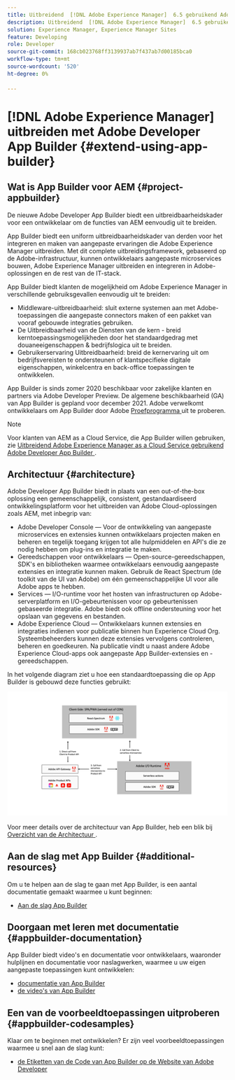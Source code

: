```yaml
---
title: Uitbreidend  [!DNL Adobe Experience Manager]  6.5 gebruikend Adobe Developer App Builder.
description: Uitbreidend  [!DNL Adobe Experience Manager]  6.5 gebruikend Adobe Developer App Builder.
solution: Experience Manager, Experience Manager Sites
feature: Developing
role: Developer
source-git-commit: 168cb023768ff3139937ab7f437ab7d00185bca0
workflow-type: tm+mt
source-wordcount: '520'
ht-degree: 0%

---
```


# [!DNL Adobe Experience Manager] uitbreiden met Adobe Developer App Builder {#extend-using-app-builder}

## Wat is App Builder voor AEM {#project-appbuilder}

De nieuwe Adobe Developer App Builder biedt een uitbreidbaarheidskader voor een ontwikkelaar om de functies van AEM eenvoudig uit te breiden.

App Builder biedt een uniform uitbreidbaarheidskader van derden voor het integreren en maken van aangepaste ervaringen die Adobe Experience Manager uitbreiden. Met dit complete uitbreidingsframework, gebaseerd op de Adobe-infrastructuur, kunnen ontwikkelaars aangepaste microservices bouwen, Adobe Experience Manager uitbreiden en integreren in Adobe-oplossingen en de rest van de IT-stack.

App Builder biedt klanten de mogelijkheid om Adobe Experience Manager in verschillende gebruiksgevallen eenvoudig uit te breiden:

* Middleware-uitbreidbaarheid: sluit externe systemen aan met Adobe-toepassingen die aangepaste connectors maken of een pakket van vooraf gebouwde integraties gebruiken.
* De Uitbreidbaarheid van de Diensten van de kern - breid kerntoepassingsmogelijkheden door het standaardgedrag met douaneeigenschappen &amp; bedrijfslogica uit te breiden.
* Gebruikerservaring Uitbreidbaarheid: breid de kernervaring uit om bedrijfsvereisten te ondersteunen of klantspecifieke digitale eigenschappen, winkelcentra en back-office toepassingen te ontwikkelen.

App Builder is sinds zomer 2020 beschikbaar voor zakelijke klanten en partners via Adobe Developer Preview. De algemene beschikbaarheid (GA) van App Builder is gepland voor december 2021. Adobe verwelkomt ontwikkelaars om App Builder door Adobe [ Proefprogramma ](https://developer.adobe.com/app-builder/trial/) uit te proberen.

>[!NOTE]
>
>Voor klanten van AEM as a Cloud Service, die App Builder willen gebruiken, zie [ Uitbreidend Adobe Experience Manager as a Cloud Service gebruikend Adobe Developer App Builder ](https://experienceleague.adobe.com/docs/experience-manager-65-lts/developing/extending-aem/app-builder.html).

## Architectuur {#architecture}

Adobe Developer App Builder biedt in plaats van een out-of-the-box oplossing een gemeenschappelijk, consistent, gestandaardiseerd ontwikkelingsplatform voor het uitbreiden van Adobe Cloud-oplossingen zoals AEM, met inbegrip van:

* Adobe Developer Console — Voor de ontwikkeling van aangepaste microservices en extensies kunnen ontwikkelaars projecten maken en beheren en tegelijk toegang krijgen tot alle hulpmiddelen en API&#39;s die ze nodig hebben om plug-ins en integratie te maken.
* Gereedschappen voor ontwikkelaars — Open-source-gereedschappen, SDK&#39;s en bibliotheken waarmee ontwikkelaars eenvoudig aangepaste extensies en integratie kunnen maken. Gebruik de React Spectrum (de toolkit van de UI van Adobe) om één gemeenschappelijke UI voor alle Adobe apps te hebben.
* Services — I/O-runtime voor het hosten van infrastructuren op Adobe-serverplatform en I/O-gebeurtenissen voor op gebeurtenissen gebaseerde integratie. Adobe biedt ook offline ondersteuning voor het opslaan van gegevens en bestanden.
* Adobe Experience Cloud — Ontwikkelaars kunnen extensies en integraties indienen voor publicatie binnen hun Experience Cloud Org. Systeembeheerders kunnen deze extensies vervolgens controleren, beheren en goedkeuren. Na publicatie vindt u naast andere Adobe Experience Cloud-apps ook aangepaste App Builder-extensies en -gereedschappen.

In het volgende diagram ziet u hoe een standaardtoepassing die op App Builder is gebouwd deze functies gebruikt:

![Architectuur](assets/appbuilder-architecture.jpg)

Voor meer details over de architectuur van App Builder, heb een blik bij [ Overzicht van de Architectuur ](https://developer.adobe.com/app-builder/docs/guides/).

## Aan de slag met App Builder {#additional-resources}

Om u te helpen aan de slag te gaan met App Builder, is een aantal documentatie gemaakt waarmee u kunt beginnen:

* [ Aan de slag App Builder ](https://developer.adobe.com/app-builder/docs/getting_started/)

## Doorgaan met leren met documentatie {#appbuilder-documentation}

App Builder biedt video&#39;s en documentatie voor ontwikkelaars, waaronder hulplijnen en documentatie voor naslagwerken, waarmee u uw eigen aangepaste toepassingen kunt ontwikkelen:

* [ documentatie van App Builder ](https://developer.adobe.com/app-builder/docs/overview/)
* [ de video&#39;s van App Builder ](https://www.youtube.com/playlist?list=PLcVEYUqU7VRfDij-Jbjyw8S8EzW073F_o)

## Een van de voorbeeldtoepassingen uitproberen {#appbuilder-codesamples}

Klaar om te beginnen met ontwikkelen? Er zijn veel voorbeeldtoepassingen waarmee u snel aan de slag kunt:

* [ de Etiketten van de Code van App Builder op de Website van Adobe Developer ](https://developer.adobe.com/app-builder/docs/resources/)

